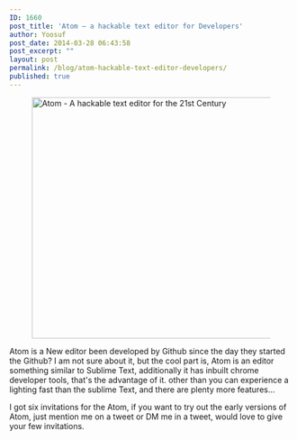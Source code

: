 ```yaml
---
ID: 1660
post_title: 'Atom – a hackable text editor for Developers'
author: Yoosuf
post_date: 2014-03-28 06:43:58
post_excerpt: ""
layout: post
permalink: /blog/atom-hackable-text-editor-developers/
published: true
---
```

<figure><img class="aligncenter size-full wp-image-1662" alt="Atom - A hackable text editor for the 21st Century" src="http://s3.amazonaws.com/yoosuf.me/wp-content/uploads/2014/03/atom-editor1.jpg" width="823" height="428" /></figure>Atom is a New editor been developed by Github since the day they started the Github? I am not sure about it, but the cool part is, Atom is an editor something similar to Sublime Text, additionally it has inbuilt chrome developer tools, that's the advantage of it. other than you can experience a lighting fast than the sublime Text, and there are plenty more features...

I got six invitations for the Atom, if you want to try out the early versions of Atom, just mention me on a tweet or DM me in a tweet, would love to give your few invitations.